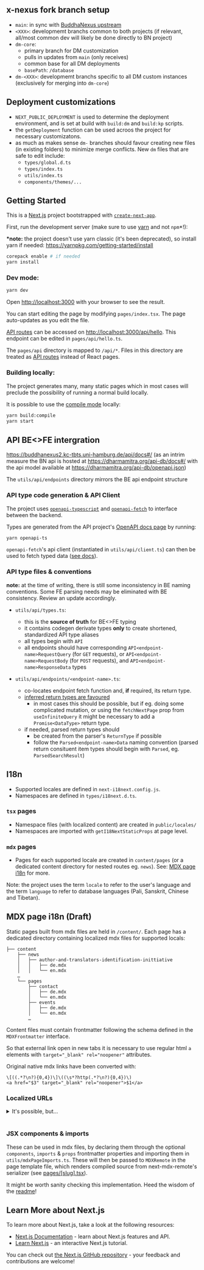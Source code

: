 ## x-nexus fork branch setup

- `main`: in sync with [BuddhaNexus upstream](https://github.com/BuddhaNexus/buddhanexus-frontend-next)
- `<XXX>`: developmemt branchs common to both projects (if relevant, all/most common dev will likely be done directly to BN project)
- `dm-core`:
  - primary branch for DM customization
  - pulls in updates from `main` (only receives)
  - common base for all DM deployments
  - `basePath`: `/database`
- `dm-<XXX>`: developmemt branchs specific to all DM custom instances (exclusively for merging into `dm-core`)

## Deployment customizations

- `NEXT_PUBLIC_DEPLOYMENT` is used to determine the deployment environment, and is set at build with `build:dm` and `build:kp` scripts.
- the `getDeployment` function can be used acroos the project for necessary customizatons.
- as much as makes sense `dm-` branches should favour creating new files (in existing folders) to minimize merge conflicts. New `dm` files that are safe to edit include:
  - `types/global.d.ts`
  - `types/index.ts`
  - `utils/index.ts`
  - `components/themes/...`

## Getting Started

This is a [Next.js](https://nextjs.org/) project bootstrapped with [`create-next-app`](https://github.com/vercel/next.js/tree/canary/packages/create-next-app).

First, run the development server (make sure to use [yarn](https://yarnpkg.com/getting-started/install) and not `npm`\*!):

**\*note:** the project doesn't use yarn classic (it's been deprecated), so install yarn if needed: https://yarnpkg.com/getting-started/install

```sh
corepack enable # if needed
yarn install
```

### Dev mode:

```bash
yarn dev
```

Open [http://localhost:3000](http://localhost:3000) with your browser to see the result.

You can start editing the page by modifying `pages/index.tsx`. The page auto-updates as you edit the file.

[API routes](https://nextjs.org/docs/api-routes/introduction) can be accessed on [http://localhost:3000/api/hello](http://localhost:3000/api/hello). This endpoint can be edited in `pages/api/hello.ts`.

The `pages/api` directory is mapped to `/api/*`. Files in this directory are treated as [API routes](https://nextjs.org/docs/api-routes/introduction) instead of React pages.

### Building locally:

The project generates many, many static pages which in most cases will preclude the possibility of running a normal build locally.

It is possible to use the [compile mode](https://github.com/vercel/next.js/blob/c0ae6f6ffdad865de660e897ecbeafda2bca78da/docs/02-app/02-api-reference/08-next-cli.mdx#L189) locally:

```sh
yarn build:compile
yarn start
```

## API BE<>FE intergration

https://buddhanexus2.kc-tbts.uni-hamburg.de/api/docs#/ (as an intrim measure the BN api is hosted at https://dharmamitra.org/api-db/docs#/ with the api model available at https://dharmamitra.org/api-db/openapi.json)

The `utils/api/endpoints` directory mirrors the BE api endpoint structure

### API type code generation & API Client

The project uses [`openapi-typescript`](https://openapi-ts.pages.dev/introduction) and [`openapi-fetch`](https://openapi-ts.pages.dev/openapi-fetch/) to interface between the backend.

Types are generated from the API project's [OpenAPI docs page](https://buddhanexus2.kc-tbts.uni-hamburg.de/api/docs#/) by running:

```sh
yarn openapi-ts
```

`openapi-fetch`'s api client (instantiated in `utils/api/client.ts`) can then be used to fetch typed data ([see docs](https://openapi-ts.pages.dev/openapi-fetch/)).

### API type files & conventions

**note:** at the time of writing, there is still some inconsistency in BE naming conventions. Some FE parsing needs may be eliminated with BE consistency. Review an update accordingly.

- `utils/api/types.ts`:

  - this is the **source of truth** for BE<>FE typing
  - it contains codegen derivate types **only** to create shortened, standardized API type aliases
  - all types begin with `API`
  - all endpoints should have corresponding `API<endpoint-name>RequestQuery` (for `GET` requests), or `API<endpoint-name>RequestBody` (for `POST` requests), and `API<endpoint-name>ResponseData` types

- `utils/api/endpoints/<endpoint-name>.ts`:
  - co-locates endpoint fetch function and, **if** required, its return type.
  - [inferred return types are favoured](https://www.youtube.com/watch?v=I6V2FkW1ozQ)
    - in most cases this should be possible, but if eg. doing some complicated mutation, or using the `fetchNextPage` prop from `useInfiniteQuery` it might be necessary to add a `Promise<DataType>` return type.
  - if needed, parsed return types should
    - be created from the parser's `ReturnType` if possible
    - follow the `Parsed<endpoint-name>Data` naming convention (parsed return consituent item types should begin with `Parsed`, eg. `ParsedSearchResult`)

## I18n

- Supported locales are defined in `next-i18next.config.js`.
- Namespaces are defined in `types/i18next.d.ts`.

### `tsx` pages

- Namespace files (with localized content) are created in `public/locales/`
- Namespaces are imported with `getI18NextStaticProps` at page level.

### `mdx` pages

- Pages for each supported locale are created in `content/pages` (or a dedicated content directory for nested routes eg. `news`). See: [MDX page i18n](#mdx-page-i18n-draft) for more.

Note: the project uses the term `locale` to refer to the user's language and the term `language` to refer to database languages (Pali, Sanskrit, Chinese and Tibetan).

## MDX page i18n (Draft)

Static pages built from mdx files are held in `/content/`. Each page has a dedicated directory containing localized mdx files for supported locals:

```
├── content
    ├── news
    │   ├── author-and-translators-identification-inittiative
    │   │   ├── de.mdx
    │   │   └── en.mdx
    …
    └── pages
        ├── contact
        │   ├── de.mdx
        │   └── en.mdx
        ├── events
        │   ├── de.mdx
        │   └── en.mdx
        …
```

Content files must contain frontmatter following the schema defined in the `MDXFrontmatter` interface.

So that external link open in new tabs it is necessary to use regular html `a` elements with `target="_blank" rel="noopener"` attributes.

Original native mdx links have been converted with:

```
\[((.*?\n?){0,4})\]\((\s*?http(.*?\n?){0,4})\)
<a href="$3" target="_blank" rel="noopener">$1</a>
```

### Localized URLs

<details>
<summary>
It's possible, but… 
</summary>

…the initial implementation had more of a maintanence burden than ideal so was shelved at bbec5441a

Static page routes are defined in `/routes-i18n.ts` which handles URL localization.

When adding a new page / news post, entries for the page need to be added to both of the following objects:

- `rewrites` (used to render pages with localized URLs), and
- `routes` (used to creates localized hrefs for the Link component).

If a path contains characters not allowed in the [RFC3986](https://www.rfc-editor.org/rfc/rfc3986#section-2) spec (in short a character that isn't an [ASCII alphanumeric](https://oeis.org/wiki/ASCII#ASCII_alphanumeric_characters), `/`, `-`, `.`, `_`, or `~`) it must be percent-encoded which enables fully localized page paths:

```js
`/${encodeURIComponent("ཨོཾ་མུ་ནེ་མུ་ནེ་མ་ཧཱ་མུ་ན་ཡེ་སྭཱ་ཧཱ།")}`;
```

Within mdx files, external links can used the regular markdown link syntax. However internal links should use the `Link` component with the page directory name as a `route` prop value to enable i18n route handling. Eg:

```jsx
<Link route="/news">Nachrichten</Link>
```

For bonus points see:

- [What are valid URLs?](https://stackoverflow.com/a/36667242/7794529)
- [What is URL encoding or Percent Encoding?](https://www.urlencoder.io/)
- [WHATWG URL spec](https://url.spec.whatwg.org/)

</details>

<br>

### JSX components & imports

These can be used in mdx files, by declaring them through the optional `components`, `imports` & `props` frontmatter properties and importing them in `utils/mdxPageImports.ts`. These will then be passed to `MDXRemote` in the page template file, which renders compiled source from next-mdx-remote's serializer (see [pages/[slug].tsx](pages/[slug].tsx)).

It might be worth sanity checking this implementation. Heed the wisdom of the [readme](https://github.com/hashicorp/next-mdx-remote)!

## Learn More about Next.js

To learn more about Next.js, take a look at the following resources:

- [Next.js Documentation](https://nextjs.org/docs) - learn about Next.js features and API.
- [Learn Next.js](https://nextjs.org/learn) - an interactive Next.js tutorial.

You can check out [the Next.js GitHub repository](https://github.com/vercel/next.js/) - your feedback and contributions are welcome!
